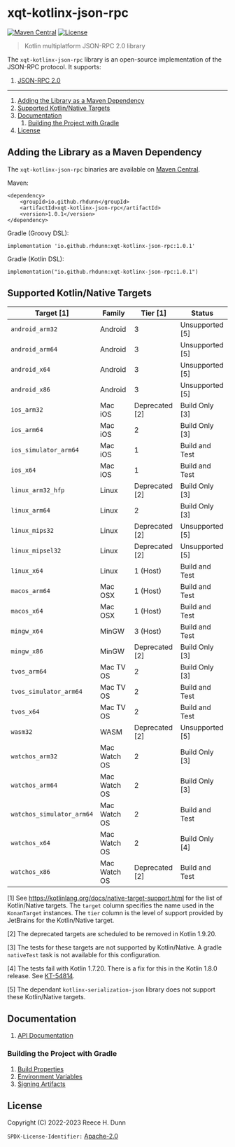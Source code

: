 # xqt-kotlinx-json-rpc
[![Maven Central](https://img.shields.io/maven-central/v/io.github.rhdunn/xqt-kotlinx-json-rpc)](https://central.sonatype.com/artifact/io.github.rhdunn/xqt-kotlinx-json-rpc)
[![License](https://img.shields.io/badge/License-Apache%202.0-blue.svg)](https://opensource.org/licenses/Apache-2.0)
> Kotlin multiplatform JSON-RPC 2.0 library

The `xqt-kotlinx-json-rpc` library is an open-source implementation of the
JSON-RPC protocol. It supports:
1. [JSON-RPC 2.0](https://www.jsonrpc.org/specification)

-----

1. [Adding the Library as a Maven Dependency](#adding-the-library-as-a-maven-dependency)
2. [Supported Kotlin/Native Targets](#supported-kotlinnative-targets)
3. [Documentation](#documentation)
    1. [Building the Project with Gradle](#building-the-project-with-gradle)
4. [License](#license)

## Adding the Library as a Maven Dependency
The `xqt-kotlinx-json-rpc` binaries are available on
[Maven Central](https://central.sonatype.com/artifact/io.github.rhdunn/xqt-kotlinx-json-rpc).

Maven:

    <dependency>
        <groupId>io.github.rhdunn</groupId>
        <artifactId>xqt-kotlinx-json-rpc</artifactId>
        <version>1.0.1</version>
    </dependency>

Gradle (Groovy DSL):

    implementation 'io.github.rhdunn:xqt-kotlinx-json-rpc:1.0.1'

Gradle (Kotlin DSL):

    implementation("io.github.rhdunn:xqt-kotlinx-json-rpc:1.0.1")

## Supported Kotlin/Native Targets
| Target [1]                | Family       | Tier [1]       | Status          |
|---------------------------|--------------|----------------|-----------------|
| `android_arm32`           | Android      | 3              | Unsupported [5] |
| `android_arm64`           | Android      | 3              | Unsupported [5] |
| `android_x64`             | Android      | 3              | Unsupported [5] |
| `android_x86`             | Android      | 3              | Unsupported [5] |
| `ios_arm32`               | Mac iOS      | Deprecated [2] | Build Only [3]  |
| `ios_arm64`               | Mac iOS      | 2              | Build Only [3]  |
| `ios_simulator_arm64`     | Mac iOS      | 1              | Build and Test  |
| `ios_x64`                 | Mac iOS      | 1              | Build and Test  |
| `linux_arm32_hfp`         | Linux        | Deprecated [2] | Build Only [3]  |
| `linux_arm64`             | Linux        | 2              | Build Only [3]  |
| `linux_mips32`            | Linux        | Deprecated [2] | Unsupported [5] |
| `linux_mipsel32`          | Linux        | Deprecated [2] | Unsupported [5] |
| `linux_x64`               | Linux        | 1 (Host)       | Build and Test  |
| `macos_arm64`             | Mac OSX      | 1 (Host)       | Build and Test  |
| `macos_x64`               | Mac OSX      | 1 (Host)       | Build and Test  |
| `mingw_x64`               | MinGW        | 3 (Host)       | Build and Test  |
| `mingw_x86`               | MinGW        | Deprecated [2] | Build Only [3]  |
| `tvos_arm64`              | Mac TV OS    | 2              | Build Only [3]  |
| `tvos_simulator_arm64`    | Mac TV OS    | 2              | Build and Test  |
| `tvos_x64`                | Mac TV OS    | 2              | Build and Test  |
| `wasm32`                  | WASM         | Deprecated [2] | Unsupported [5] |
| `watchos_arm32`           | Mac Watch OS | 2              | Build Only [3]  |
| `watchos_arm64`           | Mac Watch OS | 2              | Build Only [3]  |
| `watchos_simulator_arm64` | Mac Watch OS | 2              | Build and Test  |
| `watchos_x64`             | Mac Watch OS | 2              | Build Only [4]  |
| `watchos_x86`             | Mac Watch OS | Deprecated [2] | Build and Test  |

[1] See https://kotlinlang.org/docs/native-target-support.html for the list of
Kotlin/Native targets. The `target` column specifies the name used in the
`KonanTarget` instances. The `tier` column is the level of support provided by
JetBrains for the Kotlin/Native target.

[2] The deprecated targets are scheduled to be removed in Kotlin 1.9.20.

[3] The tests for these targets are not supported by Kotlin/Native. A gradle
`nativeTest` task is not available for this configuration.

[4] The tests fail with Kotlin 1.7.20. There is a fix for this in the Kotlin
1.8.0 release. See [KT-54814](https://youtrack.jetbrains.com/issue/KT-54814).

[5] The dependant `kotlinx-serialization-json` library does not support these
Kotlin/Native targets.

## Documentation
1. [API Documentation](https://rhdunn.github.io/xqt-kotlinx-json-rpc/)

### Building the Project with Gradle
1. [Build Properties](docs/build/Build%20Properties.md)
2. [Environment Variables](docs/build/Envvironment%20Variables.md)
3. [Signing Artifacts](docs/build/Signing%20Artifacts.md)

## License
Copyright (C) 2022-2023 Reece H. Dunn

`SPDX-License-Identifier:` [Apache-2.0](LICENSE)
